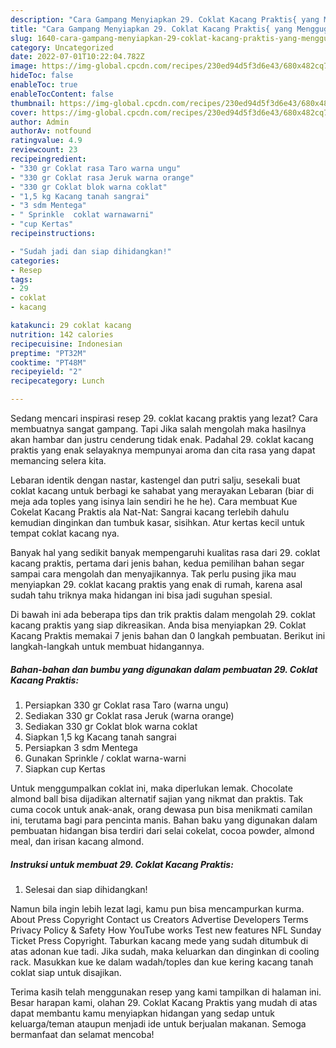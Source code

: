```yaml
---
description: "Cara Gampang Menyiapkan 29. Coklat Kacang Praktis{ yang Menggugah Selera,  Menu Buat lebaran"
title: "Cara Gampang Menyiapkan 29. Coklat Kacang Praktis{ yang Menggugah Selera,  Menu Buat lebaran"
slug: 1640-cara-gampang-menyiapkan-29-coklat-kacang-praktis-yang-menggugah-selera-menu-buat-lebaran
category: Uncategorized
date: 2022-07-01T10:22:04.782Z
image: https://img-global.cpcdn.com/recipes/230ed94d5f3d6e43/680x482cq70/29-coklat-kacang-praktis-foto-resep-utama.jpg
hideToc: false
enableToc: true
enableTocContent: false
thumbnail: https://img-global.cpcdn.com/recipes/230ed94d5f3d6e43/680x482cq70/29-coklat-kacang-praktis-foto-resep-utama.jpg
cover: https://img-global.cpcdn.com/recipes/230ed94d5f3d6e43/680x482cq70/29-coklat-kacang-praktis-foto-resep-utama.jpg
author: Admin
authorAv: notfound
ratingvalue: 4.9
reviewcount: 23
recipeingredient:
- "330 gr Coklat rasa Taro warna ungu"
- "330 gr Coklat rasa Jeruk warna orange"
- "330 gr Coklat blok warna coklat"
- "1,5 kg Kacang tanah sangrai"
- "3 sdm Mentega"
- " Sprinkle  coklat warnawarni"
- "cup Kertas"
recipeinstructions:

- "Sudah jadi dan siap dihidangkan!"
categories:
- Resep
tags:
- 29
- coklat
- kacang

katakunci: 29 coklat kacang 
nutrition: 142 calories
recipecuisine: Indonesian
preptime: "PT32M"
cooktime: "PT48M"
recipeyield: "2"
recipecategory: Lunch

---
```



Sedang mencari inspirasi resep 29. coklat kacang praktis yang lezat? Cara membuatnya sangat gampang. Tapi Jika salah mengolah maka hasilnya akan hambar dan justru cenderung tidak enak. Padahal 29. coklat kacang praktis yang enak selayaknya mempunyai aroma dan cita rasa yang dapat memancing selera kita.


Lebaran identik dengan nastar, kastengel dan putri salju, sesekali buat coklat kacang untuk berbagi ke sahabat yang merayakan Lebaran (biar di meja ada toples yang isinya lain sendiri he he he). Cara membuat Kue Cokelat Kacang Praktis ala Nat-Nat: Sangrai kacang terlebih dahulu kemudian dinginkan dan tumbuk kasar, sisihkan. Atur kertas kecil untuk tempat coklat kacang nya.

Banyak hal yang sedikit banyak mempengaruhi kualitas rasa dari 29. coklat kacang praktis, pertama dari jenis bahan, kedua pemilihan bahan segar sampai cara mengolah dan menyajikannya. Tak perlu pusing jika mau menyiapkan 29. coklat kacang praktis yang enak di rumah, karena asal sudah tahu triknya maka hidangan ini bisa jadi suguhan spesial.


Di bawah ini ada beberapa tips dan trik praktis dalam mengolah 29. coklat kacang praktis yang siap dikreasikan. Anda bisa menyiapkan 29. Coklat Kacang Praktis memakai 7 jenis bahan dan 0 langkah pembuatan. Berikut ini langkah-langkah untuk membuat hidangannya.

<!--inarticleads1-->

##### Bahan-bahan dan bumbu yang digunakan dalam pembuatan 29. Coklat Kacang Praktis:

1. Persiapkan 330 gr Coklat rasa Taro (warna ungu)
1. Sediakan 330 gr Coklat rasa Jeruk (warna orange)
1. Sediakan 330 gr Coklat blok warna coklat
1. Siapkan 1,5 kg Kacang tanah sangrai
1. Persiapkan 3 sdm Mentega
1. Gunakan  Sprinkle / coklat warna-warni
1. Siapkan cup Kertas


Untuk menggumpalkan coklat ini, maka diperlukan lemak. Chocolate almond ball bisa dijadikan alternatif sajian yang nikmat dan praktis. Tak cuma cocok untuk anak-anak, orang dewasa pun bisa menikmati camilan ini, terutama bagi para pencinta manis. Bahan baku yang digunakan dalam pembuatan hidangan bisa terdiri dari selai cokelat, cocoa powder, almond meal, dan irisan kacang almond. 

<!--inarticleads2-->

##### Instruksi untuk membuat 29. Coklat Kacang Praktis:


1. Selesai dan siap dihidangkan!

Namun bila ingin lebih lezat lagi, kamu pun bisa mencampurkan kurma. About Press Copyright Contact us Creators Advertise Developers Terms Privacy Policy &amp; Safety How YouTube works Test new features NFL Sunday Ticket Press Copyright. Taburkan kacang mede yang sudah ditumbuk di atas adonan kue tadi. Jika sudah, maka keluarkan dan dinginkan di cooling rack. Masukkan kue ke dalam wadah/toples dan kue kering kacang tanah coklat siap untuk disajikan. 

Terima kasih telah menggunakan resep yang kami tampilkan di halaman ini. Besar harapan kami, olahan 29. Coklat Kacang Praktis yang mudah di atas dapat membantu kamu menyiapkan hidangan yang sedap untuk keluarga/teman ataupun menjadi ide untuk berjualan makanan. Semoga bermanfaat dan selamat mencoba!
